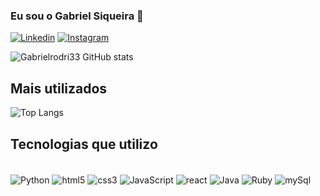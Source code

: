 ### Eu sou o Gabriel Siqueira 👋

[![Linkedin](https://img.shields.io/badge/LinkedIn-0077B5?style=for-the-badge&logo=linkedin&logoColor=white)](https://www.linkedin.com/in/gabrielrodri/)
[![Instagram](https://img.shields.io/badge/Instagram-E4405F?style=for-the-badge&logo=instagram&logoColor=white)](https://www.instagram.com/gabrielrodri33/)

![Gabrielrodri33 GitHub stats](https://github-readme-stats.vercel.app/api?username=gabrielrodri33&show_icons=true&theme=dracula)

## Mais utilizados

![Top Langs](https://github-readme-stats.vercel.app/api/top-langs/?username=gabrielrodri33&layout=compact&theme=dracula)

## Tecnologias que utilizo
<div style="display: inline_block"><br/>
    <img align="center" alt="Python" src="https://img.shields.io/badge/Python-14354C?style=for-the-badge&logo=python&logoColor=white">
    <img align="center" alt="html5" src="https://img.shields.io/badge/HTML5-E34F26?style=for-the-badge&logo=html5&logoColor=white">
    <img align="center" alt="css3" src="https://img.shields.io/badge/CSS3-1572B6?style=for-the-badge&logo=css3&logoColor=white">
    <img align="center" alt="JavaScript" src="https://img.shields.io/badge/JavaScript-F7DF1E?style=for-the-badge&logo=javascript&logoColor=black">
    <img align="center" alt="react" src="https://img.shields.io/badge/React-20232A?style=for-the-badge&logo=react&logoColor=61DAFB">
    <img align="center" alt="Java" src="https://img.shields.io/badge/Java-ED8B00?style=for-the-badge&logo=openjdk&logoColor=white">
    <img align="center" alt="Ruby" src="https://img.shields.io/badge/Ruby-CC342D?style=for-the-badge&logo=ruby&logoColor=white">
    <img align="center" alt="mySql" src="https://img.shields.io/badge/MySQL-005C84?style=for-the-badge&logo=mysql&logoColor=white">
</div>
